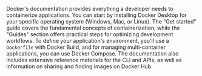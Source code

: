 Docker's documentation provides everything a developer needs to containerize applications. You can start by installing Docker Desktop for your specific operating system (Windows, Mac, or Linux). The "Get started" guide covers the fundamental concepts of containerization, while the "Guides" section offers practical steps for optimizing development workflows. To define your application's environment, you'll use a `Dockerfile` with Docker Build, and for managing multi-container applications, you can use Docker Compose. The documentation also includes extensive reference materials for the CLI and APIs, as well as information on sharing and finding images on Docker Hub.